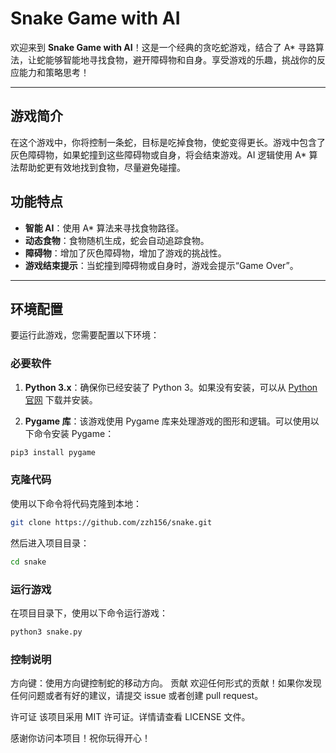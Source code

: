 # Snake Game with AI

欢迎来到 **Snake Game with AI**！这是一个经典的贪吃蛇游戏，结合了 A* 寻路算法，让蛇能够智能地寻找食物，避开障碍物和自身。享受游戏的乐趣，挑战你的反应能力和策略思考！

---

## 游戏简介

在这个游戏中，你将控制一条蛇，目标是吃掉食物，使蛇变得更长。游戏中包含了灰色障碍物，如果蛇撞到这些障碍物或自身，将会结束游戏。AI 逻辑使用 A* 算法帮助蛇更有效地找到食物，尽量避免碰撞。

## 功能特点

- **智能 AI**：使用 A* 算法来寻找食物路径。
- **动态食物**：食物随机生成，蛇会自动追踪食物。
- **障碍物**：增加了灰色障碍物，增加了游戏的挑战性。
- **游戏结束提示**：当蛇撞到障碍物或自身时，游戏会提示“Game Over”。

---

## 环境配置

要运行此游戏，您需要配置以下环境：

### 必要软件

1. **Python 3.x**：确保你已经安装了 Python 3。如果没有安装，可以从 [Python 官网](https://www.python.org/downloads/) 下载并安装。
   
2. **Pygame 库**：该游戏使用 Pygame 库来处理游戏的图形和逻辑。可以使用以下命令安装 Pygame：
```bash
pip3 install pygame
```
### 克隆代码
使用以下命令将代码克隆到本地：
```bash
git clone https://github.com/zzh156/snake.git
```
然后进入项目目录：

```bash
cd snake
```

### 运行游戏
在项目目录下，使用以下命令运行游戏：

```bash
python3 snake.py
```

### 控制说明
方向键：使用方向键控制蛇的移动方向。
贡献
欢迎任何形式的贡献！如果你发现任何问题或者有好的建议，请提交 issue 或者创建 pull request。

许可证
该项目采用 MIT 许可证。详情请查看 LICENSE 文件。

感谢你访问本项目！祝你玩得开心！